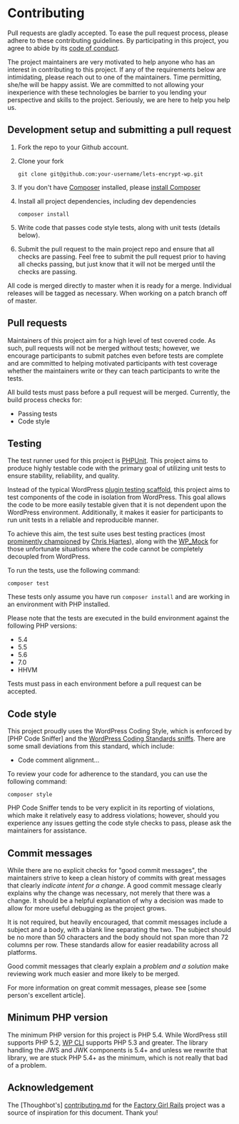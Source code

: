 # Contributing

Pull requests are gladly accepted. To ease the pull request process,
please adhere to these contributing guidelines. By participating in
this project, you agree to abide by its [code of conduct].

The project maintainers are very motivated to help anyone who has an
interest in contributing to this project. If any of the requirements
below are intimidating, please reach out to one of the maintainers.
Time permitting, she/he will be happy assist. We are committed to not
allowing your inexperience with these technologies be barrier to you
lending your perspective and skills to the project. Seriously, we are
here to help you help us.

## Development setup and submitting a pull request

1. Fork the repo to your Github account.
1. Clone your fork

    ```
    git clone git@github.com:your-username/lets-encrypt-wp.git
    ```

1. If you don't have [Composer] installed, please [install Composer]
1. Install all project dependencies, including dev dependencies

    ```
    composer install
    ```

1. Write code that passes code style tests, along with unit tests
(details below).
1. Submit the pull request to the main project repo and ensure that all
checks are passing. Feel free to submit the pull request prior to
having all checks passing, but just know that it will not be merged
until the checks are passing.

All code is merged directly to master when it is ready for a merge.
Individual releases will be tagged as necessary. When working on a
patch branch off of master.

## Pull requests

Maintainers of this project aim for a high level of test covered code.
As such, pull requests will not be merged without tests; however, we
encourage participants to submit patches even before tests are
complete and are committed to helping motivated participants with test
coverage whether the maintainers write or they can teach participants
to write the tests.

All build tests must pass before a pull request will be merged.
Currently, the build process checks for:

* Passing tests
* Code style

## Testing

The test runner used for this project is [PHPUnit]. This project aims
to produce highly testable code with the primary goal of utilizing unit
tests to ensure stability, reliability, and quality.

Instead of the typical WordPress [plugin testing scaffold], this
project aims to test components of the code in isolation from
WordPress. This goal allows the code to be more easily testable given
that it is not dependent upon the WordPress environment. Additionally,
it makes it easier for participants to run unit tests in a reliable
and reproducible manner.

To achieve this aim, the test suite uses best testing practices (most
[prominently championed] by [Chris Hjartes]), along with the [WP_Mock]
for those unfortunate situations where the code cannot be completely
decoupled from WordPress.

To run the tests, use the following command:

```
composer test
```

These tests only assume you have run `composer install` and are working
in an environment with PHP installed.

Please note that the tests are executed in the build environment
against the following PHP versions:

* 5.4
* 5.5
* 5.6
* 7.0
* HHVM

Tests must pass in each environment before a pull request can be
accepted.

## Code style

This project proudly uses the WordPress Coding Style, which is enforced
by [PHP Code Sniffer] and the [WordPress Coding Standards sniffs].
There are some small deviations from this standard, which include:

* Code comment alignment...

To review your code for adherence to the standard, you can use the
following command:

```
composer style
```

PHP Code Sniffer tends to be very explicit in its reporting of
violations, which make it relatively easy to address violations;
however, should you experience any issues getting the code style checks
to pass, please ask the maintainers for assistance.

## Commit messages

While there are no explicit checks for "good commit messages", the
maintainers strive to keep a clean history of commits with great
messages that clearly *indicate intent for a change*. A good commit
message clearly explains why the change was necessary, not merely that
there was a change. It should be a helpful explanation of why a
decision was made to allow for more useful debugging as the project
grows.

It is not required, but heavily encouraged, that commit messages
include a subject and a body, with a blank line separating the two. The
subject should be no more than 50 characters and the body should not
span more than 72 columns per row. These standards allow for easier
readability across all platforms.

Good commit messages that clearly explain a *problem and a solution*
make reviewing work much easier and more likely to be merged.

For more information on great commit messages, please see [some
person's excellent article].

## Minimum PHP version

The minimum PHP version for this project is PHP 5.4. While WordPress
still supports PHP 5.2, [WP CLI] supports PHP 5.3 and greater. The
library handling the JWS and JWK components is 5.4+ and unless we
rewrite that library, we are stuck PHP 5.4+ as the minimum, which
is not really that bad of a problem.

## Acknowledgement

The [Thoughbot's] [contributing.md]  for the [Factory Girl Rails]
project was a source of inspiration for this document. Thank you!

[code of conduct]: https://github.com/tollmanz/lets-encrypt-wp/blob/master/CONDUCT.md
[Composer]: https://getcomposer.org/
[install Composer]: https://getcomposer.org/doc/00-intro.md
[PHPUnit]: https://phpunit.de/
[plugin testing scaffold]: https://github.com/wp-cli/wp-cli/blob/v0.20.1/php/commands/scaffold.php#L584-L642
[prominently championed]: https://leanpub.com/grumpy-testing
[Chris Hjartes]: http://www.littlehart.net/atthekeyboard/
[WP_Mock]: https://github.com/10up/wp_mock
[WP CLI]: http://wp-cli.org/
[PHP_CodeSniffer]: https://github.com/squizlabs/PHP_CodeSniffer
[WordPress Coding Standards sniffs]: https://github.com/WordPress-Coding-Standards/WordPress-Coding-Standards
[Chris Beams' excellent article]: http://chris.beams.io/posts/git-commit/
[Thoughtbot's]: https://thoughtbot.com/
[Factory Girl Rails]: https://github.com/thoughtbot/factory_girl_rails
[contributing.md]: https://github.com/thoughtbot/factory_girl_rails/blob/master/CONTRIBUTING.md